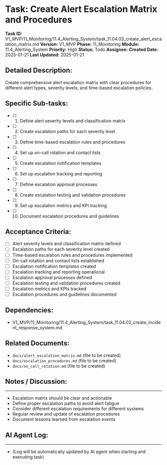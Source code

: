 # Task: Create Alert Escalation Matrix and Procedures

**Task ID:** V1_MVP/11_Monitoring/11.4_Alerting_System/task_11.04.03_create_alert_escalation_matrix.md
**Version:** V1_MVP
**Phase:** 11_Monitoring
**Module:** 11.4_Alerting_System
**Priority:** High
**Status:** Todo
**Assignee:**
**Created Date:** 2025-01-21
**Last Updated:** 2025-01-21

## Detailed Description:
Create comprehensive alert escalation matrix with clear procedures for different alert types, severity levels, and time-based escalation policies.

## Specific Sub-tasks:
- [ ] 1. Define alert severity levels and classification matrix
- [ ] 2. Create escalation paths for each severity level
- [ ] 3. Define time-based escalation rules and procedures
- [ ] 4. Set up on-call rotation and contact lists
- [ ] 5. Create escalation notification templates
- [ ] 6. Set up escalation tracking and reporting
- [ ] 7. Define escalation approval processes
- [ ] 8. Create escalation testing and validation procedures
- [ ] 9. Set up escalation metrics and KPI tracking
- [ ] 10. Document escalation procedures and guidelines

## Acceptance Criteria:
- [ ] Alert severity levels and classification matrix defined
- [ ] Escalation paths for each severity level created
- [ ] Time-based escalation rules and procedures implemented
- [ ] On-call rotation and contact lists established
- [ ] Escalation notification templates created
- [ ] Escalation tracking and reporting operational
- [ ] Escalation approval processes defined
- [ ] Escalation testing and validation procedures created
- [ ] Escalation metrics and KPIs tracked
- [ ] Escalation procedures and guidelines documented

## Dependencies:
- V1_MVP/11_Monitoring/11.4_Alerting_System/task_11.04.02_create_incident_response_system.md

## Related Documents:
- `docs/alert_escalation_matrix.md` (file to be created)
- `docs/escalation_procedures.md` (file to be created)
- `docs/on_call_rotation.md` (file to be created)

## Notes / Discussion:
---
* Escalation matrix should be clear and actionable
* Define proper escalation paths to avoid alert fatigue
* Consider different escalation requirements for different systems
* Regular review and update of escalation procedures
* Document lessons learned from escalation events

## AI Agent Log:
---
* (Log will be automatically updated by AI agent when starting and executing task)